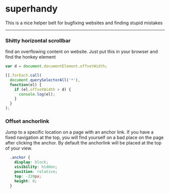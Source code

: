 # superhandy
This is a nice helper belt for bugfixing websites and finding stupid mistakes

- - -

### Shitty horizontal scrollbar
find an overflowing content on website. Just put this in your browser and find the honkey element

```javascript
var d = document.documentElement.offsetWidth;

[].forEach.call(
  document.querySelectorAll('*'),
  function(el) {
    if (el.offsetWidth > d) {
      console.log(el);
    }
  }
);
```


### Offset anchorlink
Jump to a specific location on a page with an anchor link. If you have a fixed navigation at the top, you will find yourself on a bad place on the page after clicking the anchor. By default the anchorlink will be placed at the top of your view.

```css
  .anchor {
    display: block;
    visibility: hidden;
    position: relative;
    top: -220px;
    height: 0;
  }
```
